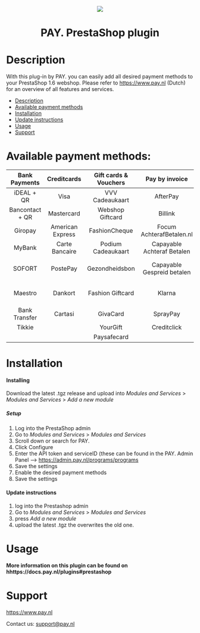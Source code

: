 <p align="center">
  <img src="https://www.pay.nl/uploads/1/brands/main_logo.png" />
</p>
<h1 align="center">PAY. PrestaShop plugin</h1>
    
# Description

With this plug-in by PAY. you can easily add all desired payment methods to your PrestaShop 1.6 webshop. Please refer to https://www.pay.nl (Dutch) for an overview of all features and services. 

- [Description](#description)
- [Available payment methods](#available-payment-methods)
- [Installation](#installation)
- [Update instructions](#update-instructions)
- [Usage](#usage)
- [Support](#support)



# Available payment methods:

Bank Payments  | Creditcards | Gift cards & Vouchers | Pay by invoice | Others | 
:-----------: | :-----------: | :-----------: | :-----------: | :-----------: |
iDEAL + QR |Visa | VVV Cadeaukaart | AfterPay | PayPal |
Bancontact + QR |  Mastercard | Webshop Giftcard | Billink | WeChatPay | 
Giropay |American Express | FashionCheque |Focum AchterafBetalen.nl | AmazonPay |
MyBank | Carte Bancaire | Podium Cadeaukaart | Capayable Achteraf Betalen | Cashly | 
SOFORT | PostePay | Gezondheidsbon | Capayable Gespreid betalen | Pay Fixed Price (phone) |
Maestro | Dankort | Fashion Giftcard | Klarna | Instore Payments (POS) |
Bank Transfer | Cartasi | GivaCard | SprayPay | Przelewy24 | 
| Tikkie | | YourGift | Creditclick | | 
| | | Paysafecard |

# Installation
#### Installing

Download the latest .tgz release and upload into *Modules and Services* > *Modules and Services* > *Add a new module*

##### Setup

1. Log into the PrestaShop admin
2. Go to *Modules and Services* > *Modules and Services*
3. Scroll down or search for PAY.
4. Click Configure
5. Enter the API token and serviceID (these can be found in the PAY. Admin Panel --> https://admin.pay.nl/programs/programs
6. Save the settings
7. Enable the desired payment methods
8. Save the settings

#### Update instructions

1. log into the Prestashop admin
2. Go to *Modules and Services* > *Modules and Services*
3. press *Add a new module*
4. upload the latest .tgz the overwrites the old one.
# Usage

**More information on this plugin can be found on hhttps://docs.pay.nl/plugins#prestashop**

# Support
https://www.pay.nl

Contact us: support@pay.nl
